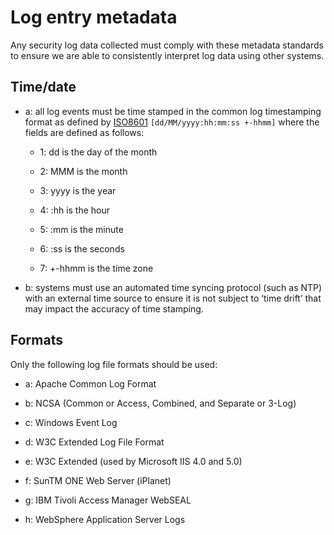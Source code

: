 # Log entry metadata

Any security log data collected must comply with these metadata standards to ensure we are able to consistently interpret log data using other systems.

## Time/date

-   a: all log events must be time stamped in the common log timestamping format as defined by [ISO8601](https://en.wikipedia.org/wiki/ISO_8601) `[dd/MM/yyyy:hh:mm:ss +-hhmm]` where the fields are defined as follows:

    -   1: dd is the day of the month

    -   2: MMM is the month

    -   3: yyyy is the year

    -   4: :hh is the hour

    -   5: :mm is the minute

    -   6: :ss is the seconds

    -   7: +-hhmm is the time zone

-   b: systems must use an automated time syncing protocol \(such as NTP\) with an external time source to ensure it is not subject to ‘time drift’ that may impact the accuracy of time stamping.


## Formats

Only the following log file formats should be used:

-   a: Apache Common Log Format

-   b: NCSA \(Common or Access, Combined, and Separate or 3-Log\)

-   c: Windows Event Log

-   d: W3C Extended Log File Format

-   e: W3C Extended \(used by Microsoft IIS 4.0 and 5.0\)

-   f: SunTM ONE Web Server \(iPlanet\)

-   g: IBM Tivoli Access Manager WebSEAL

-   h: WebSphere Application Server Logs


